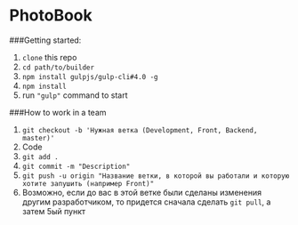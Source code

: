 # PhotoBook

###Getting started:


1. `clone` this repo
2. `cd path/to/builder`
3. `npm install gulpjs/gulp-cli#4.0 -g`
4. `npm install`
5. run ` "gulp" ` command to start

###How to work in a team

1.  `git checkout -b 'Нужная ветка (Development, Front, Backend, master)'`
2. Code
3. `git add .`
4. `git commit -m "Description"`
5. `git push -u origin "Название ветки, в которой вы работали и которую хотите запушить (например Front)"`
6. Возможно, если до вас в этой ветке были сделаны изменения другим разработчиком, то придется сначала сделать `git pull`, а затем 5ый пункт